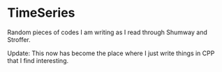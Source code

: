 # TimeSeries

Random pieces of codes I am writing as I read through Shumway and Stroffer. 

Update: This now has become the place where I just write things in CPP that I find interesting. 
